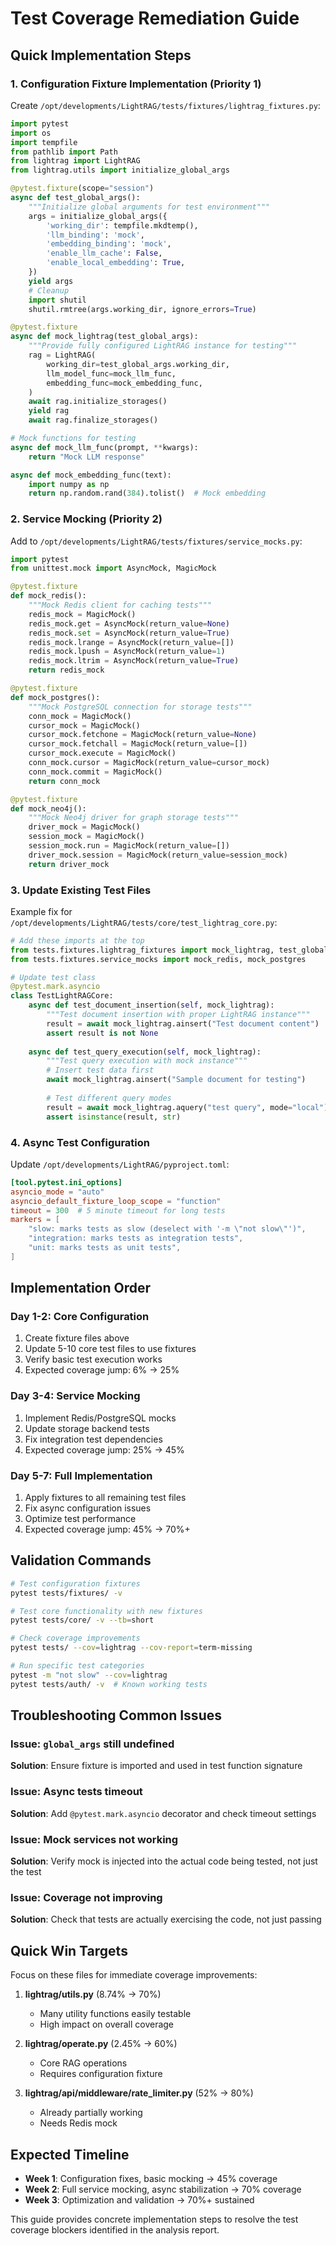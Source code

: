 # Test Coverage Remediation Guide

## Quick Implementation Steps

### 1. Configuration Fixture Implementation (Priority 1)

Create `/opt/developments/LightRAG/tests/fixtures/lightrag_fixtures.py`:

```python
import pytest
import os
import tempfile
from pathlib import Path
from lightrag import LightRAG
from lightrag.utils import initialize_global_args

@pytest.fixture(scope="session")
async def test_global_args():
    """Initialize global arguments for test environment"""
    args = initialize_global_args({
        'working_dir': tempfile.mkdtemp(),
        'llm_binding': 'mock',
        'embedding_binding': 'mock',
        'enable_llm_cache': False,
        'enable_local_embedding': True,
    })
    yield args
    # Cleanup
    import shutil
    shutil.rmtree(args.working_dir, ignore_errors=True)

@pytest.fixture
async def mock_lightrag(test_global_args):
    """Provide fully configured LightRAG instance for testing"""
    rag = LightRAG(
        working_dir=test_global_args.working_dir,
        llm_model_func=mock_llm_func,
        embedding_func=mock_embedding_func,
    )
    await rag.initialize_storages()
    yield rag
    await rag.finalize_storages()

# Mock functions for testing
async def mock_llm_func(prompt, **kwargs):
    return "Mock LLM response"

async def mock_embedding_func(text):
    import numpy as np
    return np.random.rand(384).tolist()  # Mock embedding
```

### 2. Service Mocking (Priority 2)

Add to `/opt/developments/LightRAG/tests/fixtures/service_mocks.py`:

```python
import pytest
from unittest.mock import AsyncMock, MagicMock

@pytest.fixture
def mock_redis():
    """Mock Redis client for caching tests"""
    redis_mock = MagicMock()
    redis_mock.get = AsyncMock(return_value=None)
    redis_mock.set = AsyncMock(return_value=True)
    redis_mock.lrange = AsyncMock(return_value=[])
    redis_mock.lpush = AsyncMock(return_value=1)
    redis_mock.ltrim = AsyncMock(return_value=True)
    return redis_mock

@pytest.fixture
def mock_postgres():
    """Mock PostgreSQL connection for storage tests"""
    conn_mock = MagicMock()
    cursor_mock = MagicMock()
    cursor_mock.fetchone = MagicMock(return_value=None)
    cursor_mock.fetchall = MagicMock(return_value=[])
    cursor_mock.execute = MagicMock()
    conn_mock.cursor = MagicMock(return_value=cursor_mock)
    conn_mock.commit = MagicMock()
    return conn_mock

@pytest.fixture
def mock_neo4j():
    """Mock Neo4j driver for graph storage tests"""
    driver_mock = MagicMock()
    session_mock = MagicMock()
    session_mock.run = MagicMock(return_value=[])
    driver_mock.session = MagicMock(return_value=session_mock)
    return driver_mock
```

### 3. Update Existing Test Files

Example fix for `/opt/developments/LightRAG/tests/core/test_lightrag_core.py`:

```python
# Add these imports at the top
from tests.fixtures.lightrag_fixtures import mock_lightrag, test_global_args
from tests.fixtures.service_mocks import mock_redis, mock_postgres

# Update test class
@pytest.mark.asyncio
class TestLightRAGCore:
    async def test_document_insertion(self, mock_lightrag):
        """Test document insertion with proper LightRAG instance"""
        result = await mock_lightrag.ainsert("Test document content")
        assert result is not None
        
    async def test_query_execution(self, mock_lightrag):
        """Test query execution with mock instance"""
        # Insert test data first
        await mock_lightrag.ainsert("Sample document for testing")
        
        # Test different query modes
        result = await mock_lightrag.aquery("test query", mode="local")
        assert isinstance(result, str)
```

### 4. Async Test Configuration

Update `/opt/developments/LightRAG/pyproject.toml`:

```toml
[tool.pytest.ini_options]
asyncio_mode = "auto"
asyncio_default_fixture_loop_scope = "function"
timeout = 300  # 5 minute timeout for long tests
markers = [
    "slow: marks tests as slow (deselect with '-m \"not slow\"')",
    "integration: marks tests as integration tests",
    "unit: marks tests as unit tests",
]
```

## Implementation Order

### Day 1-2: Core Configuration
1. Create fixture files above
2. Update 5-10 core test files to use fixtures
3. Verify basic test execution works
4. Expected coverage jump: 6% → 25%

### Day 3-4: Service Mocking  
1. Implement Redis/PostgreSQL mocks
2. Update storage backend tests
3. Fix integration test dependencies
4. Expected coverage jump: 25% → 45%

### Day 5-7: Full Implementation
1. Apply fixtures to all remaining test files
2. Fix async configuration issues
3. Optimize test performance
4. Expected coverage jump: 45% → 70%+

## Validation Commands

```bash
# Test configuration fixtures
pytest tests/fixtures/ -v

# Test core functionality with new fixtures
pytest tests/core/ -v --tb=short

# Check coverage improvements
pytest tests/ --cov=lightrag --cov-report=term-missing

# Run specific test categories
pytest -m "not slow" --cov=lightrag
pytest tests/auth/ -v  # Known working tests
```

## Troubleshooting Common Issues

### Issue: `global_args` still undefined
**Solution**: Ensure fixture is imported and used in test function signature

### Issue: Async tests timeout  
**Solution**: Add `@pytest.mark.asyncio` decorator and check timeout settings

### Issue: Mock services not working
**Solution**: Verify mock is injected into the actual code being tested, not just the test

### Issue: Coverage not improving
**Solution**: Check that tests are actually exercising the code, not just passing

## Quick Win Targets

Focus on these files for immediate coverage improvements:

1. **lightrag/utils.py** (8.74% → 70%)
   - Many utility functions easily testable
   - High impact on overall coverage

2. **lightrag/operate.py** (2.45% → 60%) 
   - Core RAG operations
   - Requires configuration fixture

3. **lightrag/api/middleware/rate_limiter.py** (52% → 80%)
   - Already partially working
   - Needs Redis mock

## Expected Timeline

- **Week 1**: Configuration fixes, basic mocking → 45% coverage
- **Week 2**: Full service mocking, async stabilization → 70% coverage
- **Week 3**: Optimization and validation → 70%+ sustained

This guide provides concrete implementation steps to resolve the test coverage blockers identified in the analysis report.
